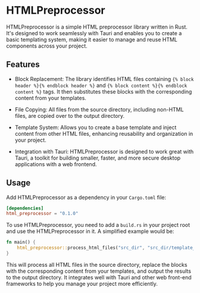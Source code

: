 # HTMLPreprocessor

HTMLPreprocessor is a simple HTML preprocessor library written in Rust. It's designed to work seamlessly with Tauri and enables you to create a basic templating system, making it easier to manage and reuse HTML components across your project.

## Features

- Block Replacement: The library identifies HTML files containing `{% block header %}{% endblock header %}` and `{% block content %}{% endblock content %}` tags. It then substitutes these blocks with the corresponding content from your templates.

- File Copying: All files from the source directory, including non-HTML files, are copied over to the output directory.

- Template System: Allows you to create a base template and inject content from other HTML files, enhancing reusability and organization in your project.

- Integration with Tauri: HTMLPreprocessor is designed to work great with Tauri, a toolkit for building smaller, faster, and more secure desktop applications with a web frontend.

## Usage

Add HTMLPreprocessor as a dependency in your `Cargo.toml` file:

```toml
[dependencies]
html_preprocessor = "0.1.0"
```

To use HTMLPreprocessor, you need to add a `build.rs` in your project root and use the HTMLPreprocessor in it. A simplified example would be:

```rust
fn main() {
    html_preprocessor::process_html_files("src_dir", "src_dir/template_dir" , "out_dir");
}
```

This will process all HTML files in the source directory, replace the blocks with the corresponding content from your templates, and output the results to the output directory. It integrates well with Tauri and other web front-end frameworks to help you manage your project more efficiently.
